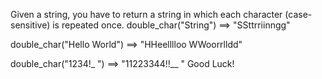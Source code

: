 Given a string, you have to return a string in which each character (case-sensitive) is repeated once.
double_char("String") ==> "SSttrriinngg"

double_char("Hello World") ==> "HHeelllloo  WWoorrlldd"

double_char("1234!_ ") ==> "11223344!!__  "
Good Luck!